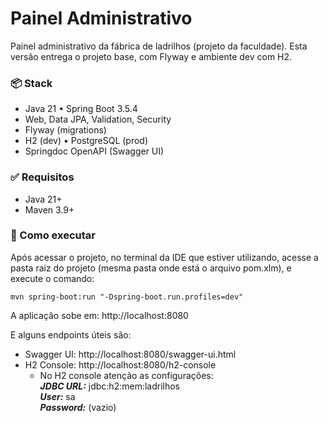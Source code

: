 # Painel Administrativo

Painel administrativo da fábrica de ladrilhos (projeto da faculdade). Esta versão entrega o projeto base, com Flyway e ambiente dev com H2.

### 📦 Stack
- Java 21 • Spring Boot 3.5.4
- Web, Data JPA, Validation, Security
- Flyway (migrations)
- H2 (dev) • PostgreSQL (prod)
- Springdoc OpenAPI (Swagger UI)

### ✅ Requisitos
- Java 21+
- Maven 3.9+

### 🚀 Como executar

Após acessar o projeto, no terminal da IDE que estiver utilizando, acesse a pasta raiz do projeto (mesma pasta onde está o arquivo pom.xlm), e execute o comando:

```
mvn spring-boot:run "-Dspring-boot.run.profiles=dev"
```

A aplicação sobe em: http://localhost:8080

E alguns endpoints úteis são:
- Swagger UI: http://localhost:8080/swagger-ui.html
- H2 Console: http://localhost:8080/h2-console
    - No H2 console atenção as configurações: <br>
        **_JDBC URL:_** jdbc:h2:mem:ladrilhos <br>
        **_User:_** sa <br>
        **_Password:_** (vazio)